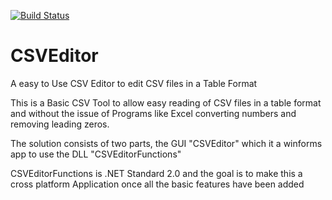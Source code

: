 [![Build Status](https://dev.azure.com/JTGithubCSVEditorBuild/CSVEditorBuild/_apis/build/status/JakeTrans.CSVEditor?branchName=master)](https://dev.azure.com/JTGithubCSVEditorBuild/CSVEditorBuild/_build/latest?definitionId=8&branchName=master)

# CSVEditor

A easy to Use CSV Editor to edit CSV files in a Table Format

This is a Basic CSV Tool to allow easy reading of CSV files in a table format and without the issue of Programs like Excel converting numbers and removing leading zeros.

The solution consists of two parts, the GUI "CSVEditor" which it a winforms app to use the DLL "CSVEditorFunctions"

CSVEditorFunctions is .NET Standard 2.0 and the goal is to make this a cross platform Application once all the basic features have been added
